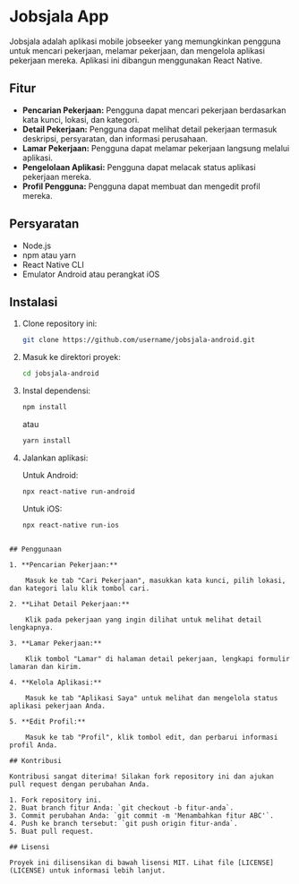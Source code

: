 
# Jobsjala App

Jobsjala adalah aplikasi mobile jobseeker yang memungkinkan pengguna untuk mencari pekerjaan, melamar pekerjaan, dan mengelola aplikasi pekerjaan mereka. Aplikasi ini dibangun menggunakan React Native.

## Fitur

- **Pencarian Pekerjaan:** Pengguna dapat mencari pekerjaan berdasarkan kata kunci, lokasi, dan kategori.
- **Detail Pekerjaan:** Pengguna dapat melihat detail pekerjaan termasuk deskripsi, persyaratan, dan informasi perusahaan.
- **Lamar Pekerjaan:** Pengguna dapat melamar pekerjaan langsung melalui aplikasi.
- **Pengelolaan Aplikasi:** Pengguna dapat melacak status aplikasi pekerjaan mereka.
- **Profil Pengguna:** Pengguna dapat membuat dan mengedit profil mereka.

## Persyaratan

- Node.js
- npm atau yarn
- React Native CLI
- Emulator Android atau perangkat iOS

## Instalasi

1. Clone repository ini:

    ```bash
    git clone https://github.com/username/jobsjala-android.git
    ```

2. Masuk ke direktori proyek:

    ```bash
    cd jobsjala-android
    ```

3. Instal dependensi:

    ```bash
    npm install
    ```

    atau

    ```bash
    yarn install
    ```

4. Jalankan aplikasi:

    Untuk Android:

    ```bash
    npx react-native run-android
    ```

    Untuk iOS:

    ```bash
    npx react-native run-ios
    ```

```

## Penggunaan

1. **Pencarian Pekerjaan:**

    Masuk ke tab "Cari Pekerjaan", masukkan kata kunci, pilih lokasi, dan kategori lalu klik tombol cari.

2. **Lihat Detail Pekerjaan:**

    Klik pada pekerjaan yang ingin dilihat untuk melihat detail lengkapnya.

3. **Lamar Pekerjaan:**

    Klik tombol "Lamar" di halaman detail pekerjaan, lengkapi formulir lamaran dan kirim.

4. **Kelola Aplikasi:**

    Masuk ke tab "Aplikasi Saya" untuk melihat dan mengelola status aplikasi pekerjaan Anda.

5. **Edit Profil:**

    Masuk ke tab "Profil", klik tombol edit, dan perbarui informasi profil Anda.

## Kontribusi

Kontribusi sangat diterima! Silakan fork repository ini dan ajukan pull request dengan perubahan Anda.

1. Fork repository ini.
2. Buat branch fitur Anda: `git checkout -b fitur-anda`.
3. Commit perubahan Anda: `git commit -m 'Menambahkan fitur ABC'`.
4. Push ke branch tersebut: `git push origin fitur-anda`.
5. Buat pull request.

## Lisensi

Proyek ini dilisensikan di bawah lisensi MIT. Lihat file [LICENSE](LICENSE) untuk informasi lebih lanjut.
